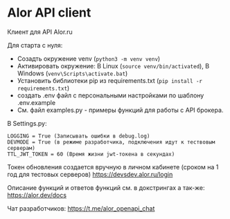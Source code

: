 # Alor API client

Клиент для API Alor.ru

Для старта с нуля:
* Созадть окружение venv (`python3 -m venv venv`)
* Активировать окружение: В Linux (`source venv/bin/activated`), В Windows (`venv\Scripts\activate.bat`)
* Установить библиотеки pip из requirements.txt (`pip install -r requirements.txt`)
* создать .env файл с персональными настройками по шаблону .env.example
* См. файл examples.py - примеры функций для работы с API брокера.

В Settings.py:

```
LOGGING = True (Записывать ошибки в debug.log)
DEVMODE = True (в режиме разработчика, подключения идут к тествовым серверам)
TTL_JWT_TOKEN = 60 (Время жизни jwt-токена в секундах)
```

Токен обновления создается вручную в личном кабинете (сроком на 1 год для тестовых серверов)
https://devsdev.alor.ru/login

Описание функций и ответов функций см. в докстрингах а так-же:
https://alor.dev/docs

Чат разработчиков:
https://t.me/alor_openapi_chat


